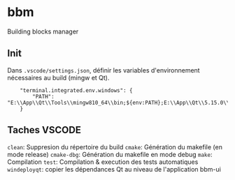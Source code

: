 # bbm
Building blocks manager

## Init
Dans `.vscode/settings.json`, définir les variables d'environnement nécessaires au build (mingw et Qt).
```
    "terminal.integrated.env.windows": {
        "PATH": "E:\\App\\Qt\\Tools\\mingw810_64\\bin;${env:PATH};E:\\App\\Qt\\5.15.0\\mingw81_64\\bin"
    }
```

## Taches VSCODE
`clean`: Suppresion du répertoire du build
`cmake`: Génération du makefile (en mode release)
`cmake-dbg`: Génération du makefile en mode debug
`make`: Compilation
`test`: Compilation & execution des tests automatiques
`windeployqt`: copier les dépendances Qt au niveau de l'application bbm-ui
